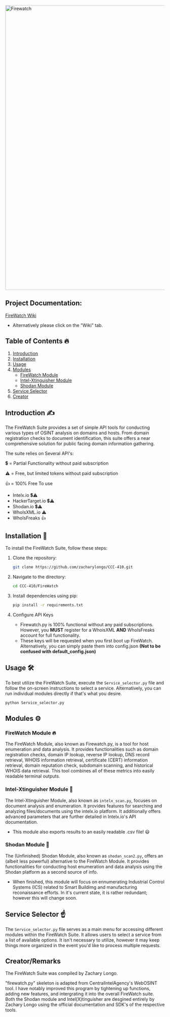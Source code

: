 <img width="900" alt="Firewatch " src="https://github.com/zacharylongo/CCC-410/assets/71234688/0a2fb711-9bfb-4186-9416-cc0cf5e14ff1">

## Project Documentation:

[FireWatch Wiki](https://github.com/zacharylongo/CCC-410/wiki)

* Alternatively please click on the "Wiki" tab.

## Table of Contents 🔥

1. [Introduction](#introduction) 
2. [Installation](#installation) 
3. [Usage](#usage) 
4. [Modules](#modules) 
   - [FireWatch Module](#firewatch-module) 
   - [Intel-Xtinguisher Module](#intel-xtinguisher-module) 
   - [Shodan Module](#shodan-module) 
5. [Service Selector](#service-selector) 
6. [Creator](#creator) 

## Introduction<a name="introduction"></a> ✍️

The FireWatch Suite provides a set of simple API tools for conducting various types of OSINT analysis on domains and hosts. From domain registration checks to document identification, this suite offers a near comprehensive solution for public facing domain information gathering.

The suite relies on Several API's:

💲 = Partial Functionality without paid subscription

⚠️ = Free, but limited tokens without paid subscription

👍 = 100% Free To use 

* Intelx.io 💲⚠️
* HackerTarget.io 💲⚠️
* Shodan.io 💲⚠️
* WhoIsXML.io ⚠️
* WhoIsFreaks 👍



## Installation<a name="installation"></a> 🔨

To install the FireWatch Suite, follow these steps:

1. Clone the repository:
   ```bash
   git clone https://github.com/zacharylongo/CCC-410.git
   ```

2. Navigate to the directory:
   ```bash
   cd CCC-410/FireWatch
   ```

3. Install dependencies using pip:
   ```bash
   pip install -r requirements.txt
   ```
4. Configure API Keys
   * Firewatch.py is 100% functional without any paid subscriptions. However, you **MUST** register for a WhoisXML **AND** WhoIsFreaks account for full functionality.
   * These keys will be requested when you first boot up FireWatch. Alternatively, you can simply paste them into config.json **(Not to be confused with default_config.json)**

## Usage<a name="usage"></a> 🛠️

To best utilize the FireWatch Suite, execute the `Service_selector.py` file and follow the on-screen instructions to select a service. Alternatively, you can run individual modules directly if that's what you desire.

```bash
python Service_selector.py
```

## Modules<a name="modules"></a> ⚙️

### FireWatch Module<a name="firewatch-module"></a> 🔥

The FireWatch Module, also known as Firewatch.py, is a tool for host enumeration and data analysis. It provides functionalities such as domain registration checks, domain IP lookup, reverse IP lookup, DNS record retrieval, WHOIS information retrieval, certificate (CERT) information retrieval, domain reputation check, subdomain scanning, and historical WHOIS data retrieval. This tool combines all of these metrics into easily readable terminal outputs.

### Intel-Xtinguisher Module<a name="intel-xtinguisher-module"></a> 🧯

The Intel-Xtinguisher Module, also known as `intelx_scan.py`, focuses on document analysis and enumeration. It provides features for searching and analyzing files/documents using the intelx.io platform. It additionally offers advanced parameters that are further detailed in Intelx.io's API documentation.

 * This module also exports results to an easily readable .csv file! 😃

### Shodan Module<a name="shodan-module"></a> 🚧

The (Unfinished) Shodan Module, also known as `shodan_scan2.py`, offers an (albeit less powerful) alternative to the FireWatch Module. It provides functionalities for conducting host enumeration and data analysis using the Shodan platform as a second source of info.
 
* When finished, this module will focus on ennumerating Industrial Control Systems (ICS) related to Smart Buildimg and manufacturing reconaissance efforts. In it's current state, it is rather redundant; however this will change soon.

## Service Selector<a name="service-selector"></a> ☝️

The `Service_selector.py` file serves as a main menu for accessing different modules within the FireWatch Suite. It allows users to select a service from a list of available options. It isn't necessary to utilize, however it may keep things more organized in the event you'd like to process multiple requests.

## Creator/Remarks<a name="creator"></a>

The FireWatch Suite was compiled by Zachary Longo.

"firewatch.py" skeleton is adapted from CentralIntelAgency's WebOSINT tool. I have notably improved this program by tightening up functions, adding new features, and intergrating it into the overall FireWatch suite. 
Both the Shodan module and Intel(X)tinguisher are desgined entirely by Zachary Longo using the official documentation and SDK's of the respective tools.
